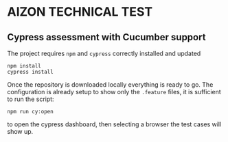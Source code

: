 # AIZON TECHNICAL TEST
## Cypress assessment with Cucumber support


The project requires `npm` and `cypress` correctly installed and updated

```
npm install
cypress install
```
Once the repository is downloaded locally everything is ready to go.
The configuration is already setup to show only the `.feature` files, it is sufficient to run the script:

```
npm run cy:open
```

to open the cypress dashboard, then selecting a browser the test cases will show up.

